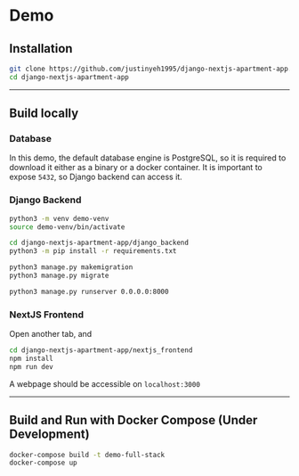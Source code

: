 # Demo

## Installation
```bash
git clone https://github.com/justinyeh1995/django-nextjs-apartment-app.git
cd django-nextjs-apartment-app
```
---

## Build locally

### Database

In this demo, the default database engine is PostgreSQL, so it is required to download it either as a binary or a docker container.
It is important to expose `5432`, so Django backend can access it.

### Django Backend

```bash
python3 -m venv demo-venv
source demo-venv/bin/activate

cd django-nextjs-apartment-app/django_backend
python3 -m pip install -r requirements.txt

python3 manage.py makemigration
python3 manage.py migrate

python3 manage.py runserver 0.0.0.0:8000
```

### NextJS Frontend

Open another tab, and 

```bash
cd django-nextjs-apartment-app/nextjs_frontend
npm install
npm run dev
```
A webpage should be accessible on `localhost:3000`

---

## Build and Run with Docker Compose (Under Development)

```bash
docker-compose build -t demo-full-stack
docker-compose up
```
